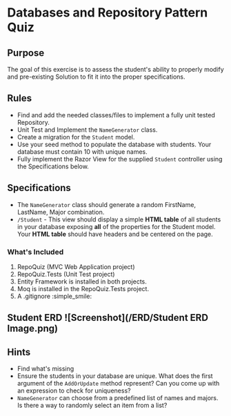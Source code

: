 # Databases and Repository Pattern Quiz

## Purpose
The goal of this exercise is to assess the student's ability to properly modify and pre-existing Solution to fit it into the proper specifications.


## Rules

- Find and add the needed classes/files to implement a fully unit tested Repository.
- Unit Test and Implement the `NameGenerator` class.
- Create a migration for the `Student` model.
- Use your seed method to populate the database with students. Your database must contain 10 with unique names.
- Fully implement the Razor View for the supplied `Student` controller using the Specifications below.


## Specifications

- The `NameGenerator` class should generate a random FirstName, LastName, Major combination.
- `/Student` - This view should display a simple **HTML table** of all students in your database exposing **all** of the properties for the Student model. Your **HTML table** should have headers and be centered on the page.


### What's Included

1. RepoQuiz (MVC Web Application project)
2. RepoQuiz.Tests (Unit Test project)
3. Entity Framework is installed in both projects.
4. Moq is installed in the RepoQuiz.Tests project.
5. A .gitignore :simple_smile:

## Student ERD ![Screenshot](/ERD/Student ERD Image.png)


## Hints

- Find what's missing
- Ensure the students in your database are unique. What does the first argument of the `AddOrUpdate` method represent? Can you come up with an expression to check for uniqueness?
- `NameGenerator` can choose from a predefined list of names and majors. Is there a way to randomly select an item from a list?

